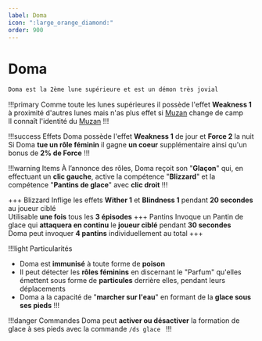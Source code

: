 ```yaml
---
label: Doma
icon: ":large_orange_diamond:"
order: 900
---
```


# Doma

```txt
Doma est la 2ème lune supérieure et est un démon très jovial
```

!!!primary
Comme toute les lunes supérieures il possède l'effet **Weakness 1** à proximité d'autres lunes mais n'as plus effet si [Muzan](./muzan) change de camp <br>
Il connaît l'identité du [Muzan](./muzan)
!!!

!!!success Effets
Doma possède l'effet **Weakness 1** de jour et **Force 2** la nuit <br>
Si Doma **tue un rôle féminin** il gagne **un coeur** supplémentaire ainsi qu'un bonus de **2% de Force**
!!!

!!!warning Items
À l’annonce des rôles, Doma reçoit son "**Glaçon**" qui, en effectuant un **clic gauche**, active la compétence "**Blizzard**" et la compétence "**Pantins de glace**" avec **clic droit**
!!!

+++ Blizzard
Inflige les effets **Wither 1** et **Blindness 1** pendant **20 secondes** au joueur ciblé <br>
Utilisable **une fois** tous les **3 épisodes**
+++ Pantins
Invoque un Pantin de glace qui **attaquera en continu** le **joueur ciblé** pendant **30 secondes** <br>
Doma peut invoquer **4 pantins** individuellement au total
+++

!!!light Particularités
- Doma est **immunisé** à toute forme de **poison**
- Il peut détecter les **rôles féminins** en discernant le "Parfum" qu'elles émettent sous forme de **particules** derrière elles, pendant leurs déplacements
- Doma a la capacité de "**marcher sur l'eau**" en formant de la **glace sous ses pieds**
!!!

!!!danger Commandes
Doma peut **activer ou désactiver** la formation de glace à ses pieds avec la commande ```/ds glace ```
!!!
